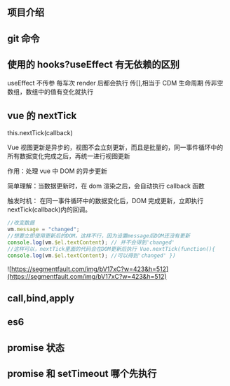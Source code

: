 ## 项目介绍

## git 命令

## 使用的 hooks?useEffect 有无依赖的区别

useEffect 不传参 每车次 render 后都会执行
传[],相当于 CDM 生命周期
传非空数组，数组中的值有变化就执行

## vue 的 nextTick

this.nextTick(callback)

Vue 视图更新是异步的，视图不会立刻更新，而且是批量的，同一事件循环中的所有数据变化完成之后，再统一进行视图更新

作用：处理 vue 中 DOM 的异步更新

简单理解：当数据更新时，在 dom 渲染之后，会自动执行 callback 函数

触发时机：
在同一事件循环中的数据变化后，DOM 完成更新，立即执行 nextTick(callback)内的回调。

```javascript
//改变数据
vm.message = "changed";
//想要立即使用更新后的DOM。这样不行，因为设置message后DOM还没有更新
console.log(vm.$el.textContent); // 并不会得到'changed'
//这样可以，nextTick里面的代码会在DOM更新后执行 Vue.nextTick(function(){
console.log(vm.$el.textContent); //可以得到'changed' })
```

![https://segmentfault.com/img/bV17xC?w=423&h=512](https://segmentfault.com/img/bV17xC?w=423&h=512)

## call,bind,apply

## es6

## promise 状态

## promise 和 setTimeout 哪个先执行

